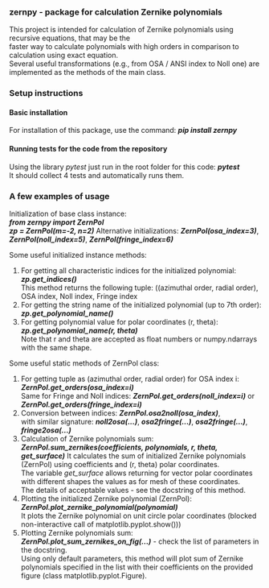 ### zernpy - package for calculation Zernike polynomials

This project is intended for calculation of Zernike polynomials using recursive equations, that may be the  
faster way to calculate polynomials with high orders in comparison to calculation using exact equation.   
Several useful transformations (e.g., from OSA / ANSI index to Noll one) are implemented as the methods of the main class.
 
### Setup instructions

#### Basic installation   
For installation of this package, use the command: ***pip install zernpy***

#### Running tests for the code from the repository
Using the library *pytest* just run in the root folder for this code: ***pytest***   
It should collect 4 tests and automatically runs them.

### A few examples of usage
Initialization of base class instance:   
***from zernpy import ZernPol***   
***zp = ZernPol(m=-2, n=2)***
Alternative initializations: ***ZernPol(osa_index=3)***, ***ZernPol(noll_index=5)***, ***ZernPol(fringe_index=6)***  

Some useful initialized instance methods:
1) For getting all characteristic indices for the initialized polynomial: ***zp.get_indices()***  
This method returns the following tuple: ((azimuthal order, radial order), OSA index, Noll index, Fringe index
2) For getting the string name of the initialized polynomial (up to 7th order): ***zp.get_polynomial_name()***  
3) For getting polynomial value for polar coordinates (r, theta): ***zp.get_polynomial_name(r, theta)***  
Note that r and theta are accepted as float numbers or numpy.ndarrays with the same shape.  

Some useful static methods of ZernPol class:
1) For getting tuple as (azimuthal order, radial order) for OSA index i: ***ZernPol.get_orders(osa_index=i)***    
Same for Fringe and Noll indices: ***ZernPol.get_orders(noll_index=i)*** or ***ZernPol.get_orders(fringe_index=i)***  
2) Conversion between indices: ***ZernPol.osa2noll(osa_index)***,  
with similar signature: ***noll2osa(...)***, ***osa2fringe(...)***, ***osa2fringe(...)***, ***fringe2osa(...)***  
3) Calculation of Zernike polynomials sum: ***ZernPol.sum_zernikes(coefficients, polynomials, r, theta, get_surface)***
It calculates the sum of initialized Zernike polynomials (ZernPol) using coefficients and (r, theta) polar coordinates.  
The variable *get_surface* allows returning for vector polar coordinates with different shapes the values as for mesh of these coordinates.  
The details of acceptable values - see the docstring of this method.
4) Plotting the initialized Zernike polynomial (ZernPol): ***ZernPol.plot_zernike_polynomial(polynomial)***   
It plots the Zernike polynomial on unit circle polar coordinates (blocked non-interactive call of matplotlib.pyplot.show()))
5) Plotting Zernike polynomials sum:  ***ZernPol.plot_sum_zernikes_on_fig(...)***  - check the list of parameters in the docstring.  
Using only default parameters, this method will plot sum of Zernike polynomials specified in the list with their coefficients 
on the provided figure (class matplotlib.pyplot.Figure).  